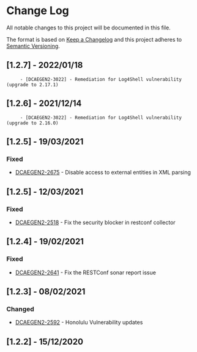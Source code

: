# Change Log
All notable changes to this project will be documented in this file.

The format is based on [Keep a Changelog](http://keepachangelog.com/)
and this project adheres to [Semantic Versioning](http://semver.org/).

## [1.2.7] - 2022/01/18
         - [DCAEGEN2-3022] - Remediation for Log4Shell vulnerability (upgrade to 2.17.1)

## [1.2.6] - 2021/12/14
         - [DCAEGEN2-3022] - Remediation for Log4Shell vulnerability (upgrade to 2.16.0)

## [1.2.5] - 19/03/2021
### Fixed
- [DCAEGEN2-2675](https://jira.onap.org/browse/DCAEGEN2-2675) - Disable access to external entities in XML parsing

## [1.2.5] - 12/03/2021
### Fixed
- [DCAEGEN2-2518](https://jira.onap.org/browse/DCAEGEN2-2518) - Fix the security blocker in restconf collector

## [1.2.4] - 19/02/2021
### Fixed
- [DCAEGEN2-2641](https://jira.onap.org/browse/DCAEGEN2-2641) - Fix the RESTConf sonar report issue

## [1.2.3] - 08/02/2021
### Changed
- [DCAEGEN2-2592](https://jira.onap.org/browse/DCAEGEN2-2592) - Honolulu Vulnerability updates


## [1.2.2] - 15/12/2020      
